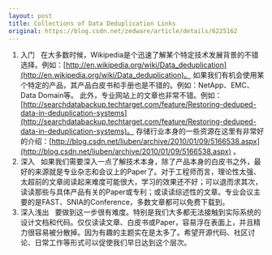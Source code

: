 ```yaml
---
layout: post
title: Collections of Data Deduplication Links
original: https://blog.csdn.net/zedware/article/details/6225162
---
```


1. 入门
 
在大多数时候，Wikipedia是个迅速了解某个特定技术发展背景的不错选择。例如：[http://en.wikipedia.org/wiki/Data_deduplication](http://en.wikipedia.org/wiki/Data_deduplication)。
如果我们有机会使用某个特定的产品，其产品白皮书和手册也是不错的。例如：NetApp、EMC、Data Domain等。
此外，专业网站上的文章也非常不错。例如：[http://searchdatabackup.techtarget.com/feature/Restoring-deduped-data-in-deduplication-systems](http://searchdatabackup.techtarget.com/feature/Restoring-deduped-data-in-deduplication-systems)。
存储行业本身的一些资源在这里有非常好的介绍：[http://blog.csdn.net/liuben/archive/2010/01/09/5166538.aspx](http://blog.csdn.net/liuben/archive/2010/01/09/5166538.aspx)
。
 
2. 深入
 
如果我们需要深入一点了解技术本身，除了产品本身的白皮书之外，最好的来源就是专业杂志和会议上的Paper了。对于工程师而言，理论性太强、太超前的文章阅读起来难度可能很大，学习的效果还不好；可以退而求其次，读读那些与具体产品有关的Paper或专利；或读读综述性的文章。专业会议主要的是FAST、SNIA的Conference，多数文章都可以免费下载到。
 
3. 深入浅出
 
要做到这一步很有难度。特别是我们大多都无法接触到实际系统的设计文档和代码。仅仅读读文章、白皮书或Paper，容易浮在表面上，并且精力很容易被分散掉。因为有趣的主题实在是太多了。希望开源代码、社区讨论、日常工作等形式可以促使我们早日达到这个层次。
 
